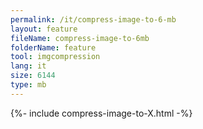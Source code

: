 ```yaml
---
permalink: /it/compress-image-to-6-mb
layout: feature
fileName: compress-image-to-6mb
folderName: feature
tool: imgcompression
lang: it
size: 6144
type: mb
---
```


{%- include compress-image-to-X.html -%}
